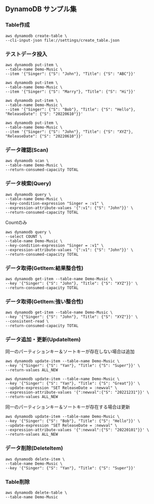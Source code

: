 ## DynamoDB サンプル集


### Table作成
```shell
aws dynamodb create-table \
--cli-input-json file://settings/create_table.json
```

### テストデータ投入
```shell
aws dynamodb put-item \
--table-name Demo-Music \
--item '{"Singer": {"S": "John"}, "Title": {"S": "ABC"}}'

aws dynamodb put-item \
--table-name Demo-Music \
--item '{"Singer": {"S": "Marry"}, "Title": {"S": "Hi"}}'

aws dynamodb put-item \
--table-name Demo-Music \
--item '{"Singer": {"S": "Bob"}, "Title": {"S": "Hello"}, "ReleaseDate": {"S": "20220610"}}'

aws dynamodb put-item \
--table-name Demo-Music \
--item '{"Singer": {"S": "John"}, "Title": {"S": "XYZ"}, "ReleaseDate": {"S": "20220610"}}'

```

### データ確認(Scan)

```shell
aws dynamodb scan \
--table-name Demo-Music \
--return-consumed-capacity TOTAL
```

### データ検索(Query)
```shell
aws dynamodb query \
--table-name Demo-Music \
--key-condition-expression "Singer = :v1" \
--expression-attribute-values '{":v1": {"S": "John"}}' \
--return-consumed-capacity TOTAL 
```

Countのみ
```shell
aws dynamodb query \
--select COUNT \
--table-name Demo-Music \
--key-condition-expression "Singer = :v1" \
--expression-attribute-values '{":v1": {"S": "John"}}' \
--return-consumed-capacity TOTAL 
```

### データ取得(GetItem:結果整合性)

```shell
aws dynamodb get-item --table-name Demo-Music \
--key '{"Singer": {"S": "John"}, "Title": {"S": "XYZ"}}' \
--return-consumed-capacity TOTAL
```

### データ取得(GetItem:強い整合性)

```shell
aws dynamodb get-item --table-name Demo-Music \
--key '{"Singer": {"S": "John"}, "Title": {"S": "XYZ"}}' \
--consistent-read \
--return-consumed-capacity TOTAL
```

### データ追加・更新(UpdateItem)

同一のパーティションキー＆ソートキーが存在しない場合は追加
```shell
aws dynamodb update-item --table-name Demo-Music \
--key '{"Singer": {"S": "Yan"}, "Title": {"S": "Super"}}' \
--return-values ALL_NEW
```

```shell
aws dynamodb update-item --table-name Demo-Music \
--key '{"Singer": {"S": "Yan"}, "Title": {"S": "Great"}}' \
--update-expression "SET ReleaseDate = :newval" \
--expression-attribute-values '{":newval":{"S": "20221231"}}' \
--return-values ALL_NEW
```

同一のパーティションキー＆ソートキーが存在する場合は更新
```shell
aws dynamodb update-item --table-name Demo-Music \
--key '{"Singer": {"S": "Bob"}, "Title": {"S": "Hello"}}' \
--update-expression "SET ReleaseDate = :newval" \
--expression-attribute-values '{":newval":{"S": "20220101"}}' \
--return-values ALL_NEW
```

### データ削除(DeleteItem)

```shell
aws dynamodb delete-item \
--table-name Demo-Music \
--key '{"Singer": {"S": "Yan"}, "Title": {"S": "Super"}}'
```

### Table削除
```shell
aws dynamodb delete-table \
--table-name Demo-Music
```
